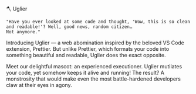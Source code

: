 🪓 Uglier

    "Have you ever looked at some code and thought, 'Wow, this is so clean and readable!'? Well, good news, random citizen…
    Not anymore."

Introducing Uglier — a web abomination inspired by the beloved VS Code extension, Prettier. But unlike Prettier, which formats your code into something beautiful and readable, Uglier does the exact opposite.

Meet our delightful mascot: an experienced executioner. Uglier mutilates your code, yet somehow keeps it alive and running! The result? A monstrosity that would make even the most battle-hardened developers claw at their eyes in agony.
